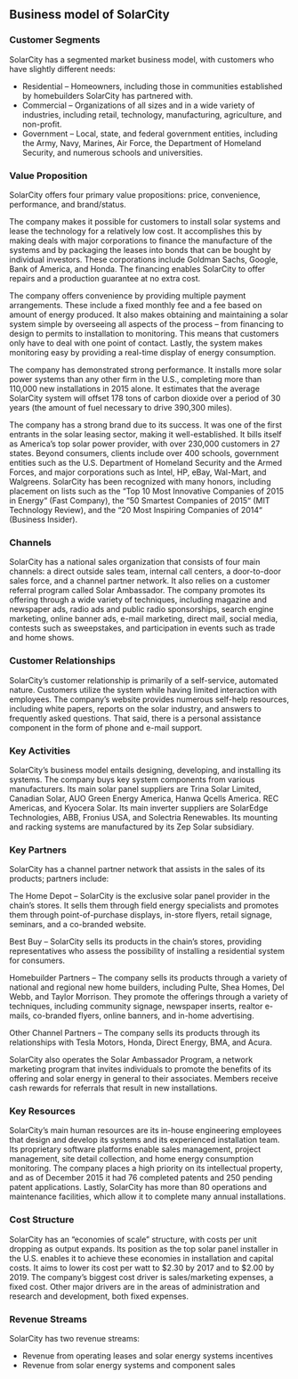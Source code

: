 Business model of SolarCity
---------------------------

 ### Customer Segments

 SolarCity has a segmented market business model, with customers who have slightly different needs:

  * Residential – Homeowners, including those in communities established by homebuilders SolarCity has partnered with.
 * Commercial – Organizations of all sizes and in a wide variety of industries, including retail, technology, manufacturing, agriculture, and non-profit.
 * Government – Local, state, and federal government entities, including the Army, Navy, Marines, Air Force, the Department of Homeland Security, and numerous schools and universities.
  ### Value Proposition

 SolarCity offers four primary value propositions: price, convenience, performance, and brand/status.

 The company makes it possible for customers to install solar systems and lease the technology for a relatively low cost. It accomplishes this by making deals with major corporations to finance the manufacture of the systems and by packaging the leases into bonds that can be bought by individual investors. These corporations include Goldman Sachs, Google, Bank of America, and Honda. The financing enables SolarCity to offer repairs and a production guarantee at no extra cost.

 The company offers convenience by providing multiple payment arrangements. These include a fixed monthly fee and a fee based on amount of energy produced. It also makes obtaining and maintaining a solar system simple by overseeing all aspects of the process – from financing to design to permits to installation to monitoring. This means that customers only have to deal with one point of contact. Lastly, the system makes monitoring easy by providing a real-time display of energy consumption.

 The company has demonstrated strong performance. It installs more solar power systems than any other firm in the U.S., completing more than 110,000 new installations in 2015 alone. It estimates that the average SolarCity system will offset 178 tons of carbon dioxide over a period of 30 years (the amount of fuel necessary to drive 390,300 miles).

 The company has a strong brand due to its success. It was one of the first entrants in the solar leasing sector, making it well-established. It bills itself as America’s top solar power provider, with over 230,000 customers in 27 states. Beyond consumers, clients include over 400 schools, government entities such as the U.S. Department of Homeland Security and the Armed Forces, and major corporations such as Intel, HP, eBay, Wal-Mart, and Walgreens. SolarCity has been recognized with many honors, including placement on lists such as the “Top 10 Most Innovative Companies of 2015 in Energy“ (Fast Company), the “50 Smartest Companies of 2015“ (MIT Technology Review), and the “20 Most Inspiring Companies of 2014“ (Business Insider).

 ### Channels

 SolarCity has a national sales organization that consists of four main channels: a direct outside sales team, internal call centers, a door-to-door sales force, and a channel partner network. It also relies on a customer referral program called Solar Ambassador. The company promotes its offering through a wide variety of techniques, including magazine and newspaper ads, radio ads and public radio sponsorships, search engine marketing, online banner ads, e-mail marketing, direct mail, social media, contests such as sweepstakes, and participation in events such as trade and home shows.

 ### Customer Relationships

 SolarCity’s customer relationship is primarily of a self-service, automated nature. Customers utilize the system while having limited interaction with employees. The company’s website provides numerous self-help resources, including white papers, reports on the solar industry, and answers to frequently asked questions. That said, there is a personal assistance component in the form of phone and e-mail support.

 ### Key Activities

 SolarCity’s business model entails designing, developing, and installing its systems. The company buys key system components from various manufacturers. Its main solar panel suppliers are Trina Solar Limited, Canadian Solar, AUO Green Energy America, Hanwa Qcells America. REC Americas, and Kyocera Solar. Its main inverter suppliers are SolarEdge Technologies, ABB, Fronius USA, and Solectria Renewables. Its mounting and racking systems are manufactured by its Zep Solar subsidiary.

 ### Key Partners

 SolarCity has a channel partner network that assists in the sales of its products; partners include:

 The Home Depot – SolarCity is the exclusive solar panel provider in the chain’s stores. It sells them through field energy specialists and promotes them through point-of-purchase displays, in-store flyers, retail signage, seminars, and a co-branded website.

 Best Buy – SolarCity sells its products in the chain’s stores, providing representatives who assess the possibility of installing a residential system for consumers.

 Homebuilder Partners – The company sells its products through a variety of national and regional new home builders, including Pulte, Shea Homes, Del Webb, and Taylor Morrison. They promote the offerings through a variety of techniques, including community signage, newspaper inserts, realtor e-mails, co-branded flyers, online banners, and in-home advertising.

 Other Channel Partners – The company sells its products through its relationships with Tesla Motors, Honda, Direct Energy, BMA, and Acura.

 SolarCity also operates the Solar Ambassador Program, a network marketing program that invites individuals to promote the benefits of its offering and solar energy in general to their associates. Members receive cash rewards for referrals that result in new installations.

 ### Key Resources

 SolarCity’s main human resources are its in-house engineering employees that design and develop its systems and its experienced installation team. Its proprietary software platforms enable sales management, project management, site detail collection, and home energy consumption monitoring. The company places a high priority on its intellectual property, and as of December 2015 it had 76 completed patents and 250 pending patent applications. Lastly, SolarCity has more than 80 operations and maintenance facilities, which allow it to complete many annual installations.

 ### Cost Structure

 SolarCity has an “economies of scale” structure, with costs per unit dropping as output expands. Its position as the top solar panel installer in the U.S. enables it to achieve these economies in installation and capital costs. It aims to lower its cost per watt to $2.30 by 2017 and to $2.00 by 2019. The company’s biggest cost driver is sales/marketing expenses, a fixed cost. Other major drivers are in the areas of administration and research and development, both fixed expenses.

 ### Revenue Streams

 SolarCity has two revenue streams:

  * Revenue from operating leases and solar energy systems incentives
 * Revenue from solar energy systems and component sales